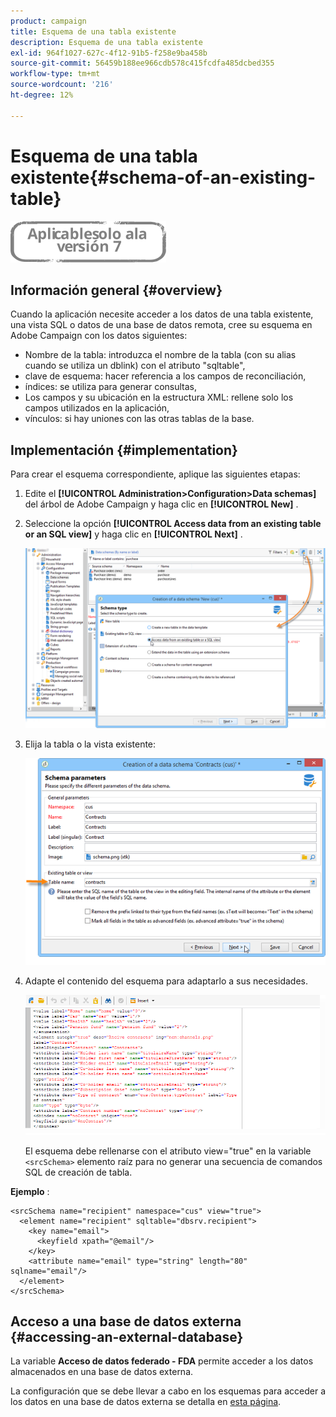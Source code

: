 ```yaml
---
product: campaign
title: Esquema de una tabla existente
description: Esquema de una tabla existente
exl-id: 964f1027-627c-4f12-91b5-f258e9ba458b
source-git-commit: 56459b188ee966cdb578c415fcdfa485dcbed355
workflow-type: tm+mt
source-wordcount: '216'
ht-degree: 12%

---
```


# Esquema de una tabla existente{#schema-of-an-existing-table}

![](../../assets/v7-only.svg)

## Información general {#overview}

Cuando la aplicación necesite acceder a los datos de una tabla existente, una vista SQL o datos de una base de datos remota, cree su esquema en Adobe Campaign con los datos siguientes:

* Nombre de la tabla: introduzca el nombre de la tabla (con su alias cuando se utiliza un dblink) con el atributo &quot;sqltable&quot;,
* clave de esquema: hacer referencia a los campos de reconciliación,
* índices: se utiliza para generar consultas,
* Los campos y su ubicación en la estructura XML: rellene solo los campos utilizados en la aplicación,
* vínculos: si hay uniones con las otras tablas de la base.

## Implementación {#implementation}

Para crear el esquema correspondiente, aplique las siguientes etapas:

1. Edite el **[!UICONTROL Administration>Configuration>Data schemas]** del árbol de Adobe Campaign y haga clic en **[!UICONTROL New]** .
1. Seleccione la opción **[!UICONTROL Access data from an existing table or an SQL view]** y haga clic en **[!UICONTROL Next]** .

   ![](assets/s_ncs_configuration_extand_a_schema.png)

1. Elija la tabla o la vista existente:

   ![](assets/s_ncs_configuration_select_table.png)

1. Adapte el contenido del esquema para adaptarlo a sus necesidades.

   ![](assets/s_ncs_configuration_view_create_schema.png)

   El esquema debe rellenarse con el atributo view=&quot;true&quot; en la variable `<srcSchema>` elemento raíz para no generar una secuencia de comandos SQL de creación de tabla.

**Ejemplo** :

```
<srcSchema name="recipient" namespace="cus" view="true">
  <element name="recipient" sqltable="dbsrv.recipient">
    <key name="email">
      <keyfield xpath="@email"/>
    </key>   
    <attribute name="email" type="string" length="80" sqlname="email"/>
  </element>
</srcSchema>
```

## Acceso a una base de datos externa {#accessing-an-external-database}

La variable **Acceso de datos federado - FDA** permite acceder a los datos almacenados en una base de datos externa.

La configuración que se debe llevar a cabo en los esquemas para acceder a los datos en una base de datos externa se detalla en [esta página](../../installation/using/creating-data-schema.md).
